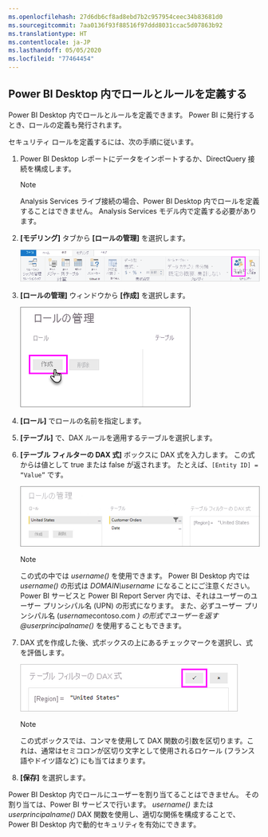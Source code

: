 ```yaml
---
ms.openlocfilehash: 27d6db6cf8ad8ebd7b2c957954ceec34b83681d0
ms.sourcegitcommit: 7aa0136f93f88516f97ddd8031ccac5d07863b92
ms.translationtype: HT
ms.contentlocale: ja-JP
ms.lasthandoff: 05/05/2020
ms.locfileid: "77464454"
---
```

## <a name="define-roles-and-rules-in-power-bi-desktop"></a>Power BI Desktop 内でロールとルールを定義する
Power BI Desktop 内でロールとルールを定義できます。 Power BI に発行するとき、ロールの定義も発行されます。

セキュリティ ロールを定義するには、次の手順に従います。

1. Power BI Desktop レポートにデータをインポートするか、DirectQuery 接続を構成します。
   
   > [!NOTE]
   > Analysis Services ライブ接続の場合、Power BI Desktop 内でロールを定義することはできません。 Analysis Services モデル内で定義する必要があります。
   > 
   > 
2. **[モデリング]** タブから **[ロールの管理]** を選択します。
   
   ![[ロールの管理] を選択する](./media/rls-desktop-define-roles/powerbi-desktop-security.png)
3. **[ロールの管理]** ウィンドウから **[作成]** を選択します。
   
   ![[作成] を選択します](./media/rls-desktop-define-roles/powerbi-desktop-security-create-role.png)
4. **[ロール]** でロールの名前を指定します。 
5. **[テーブル]** で、DAX ルールを適用するテーブルを選択します。
6. **[テーブル フィルターの DAX 式]** ボックスに DAX 式を入力します。 この式からは値として true または false が返されます。 たとえば、```[Entity ID] = “Value”``` です。
      
   ![[ロールの管理] ウィンドウ](./media/rls-desktop-define-roles/powerbi-desktop-security-create-rule.png)

   > [!NOTE]
   > この式の中では *username()* を使用できます。 Power BI Desktop 内では *username()* の形式は *DOMAIN\username* になることにご注意ください。 Power BI サービスと Power BI Report Server 内では、それはユーザーのユーザー プリンシパル名 (UPN) の形式になります。 また、必ずユーザー プリンシパル名 (*username*contoso.com *) の形式でユーザーを返す \@userprincipalname()* を使用することもできます。
   > 
   > 

7. DAX 式を作成した後、式ボックスの上にあるチェックマークを選択し、式を評価します。
      
   ![DAX 式を評価する](./media/rls-desktop-define-roles/powerbi-desktop-security-validate-dax.png)
   
   > [!NOTE]
   > この式ボックスでは、コンマを使用して DAX 関数の引数を区切ります。これは、通常はセミコロンが区切り文字として使用されるロケール (フランス語やドイツ語など) にも当てはまります。 
   >
   >
   
8. **[保存]** を選択します。

Power BI Desktop 内でロールにユーザーを割り当てることはできません。 その割り当ては、Power BI サービスで行います。 *username()* または *userprincipalname()* DAX 関数を使用し、適切な関係を構成することで、Power BI Desktop 内で動的セキュリティを有効にできます。 

